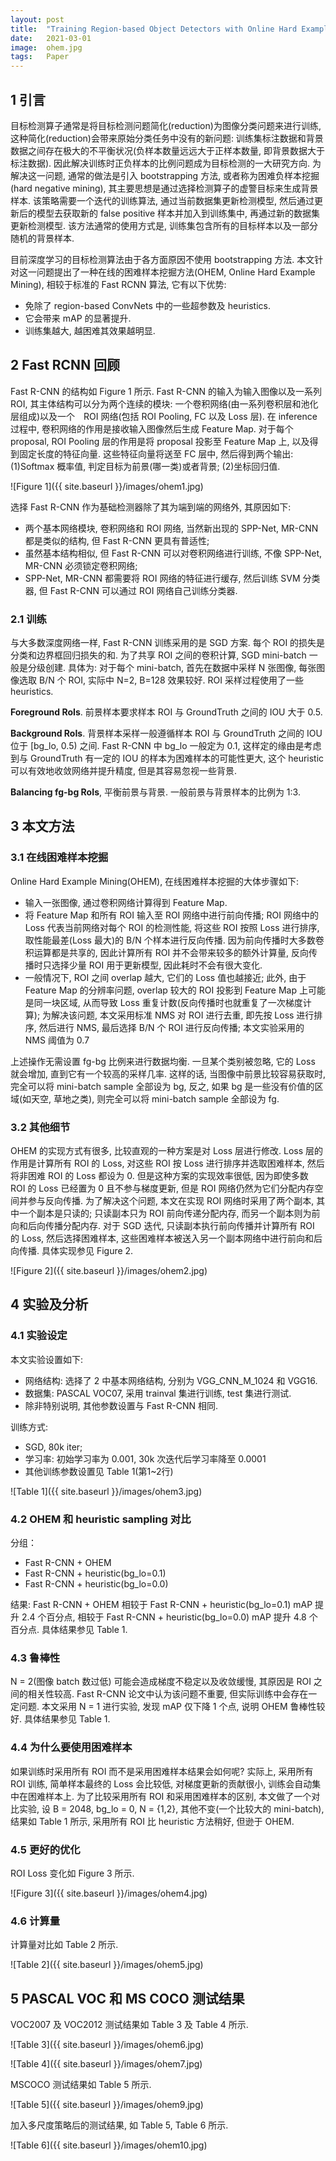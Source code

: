 ```yaml
---
layout: post
title:  "Training Region-based Object Detectors with Online Hard Example Mining(OHEM)论文阅读"
date:   2021-03-01
image:  ohem.jpg
tags:   Paper
---
```

## 1 引言

目标检测算子通常是将目标检测问题简化(reduction)为图像分类问题来进行训练, 这种简化(reduction)会带来原始分类任务中没有的新问题: 训练集标注数据和背景数据之间存在极大的不平衡状况(负样本数量远远大于正样本数量, 即背景数据大于标注数据). 因此解决训练时正负样本的比例问题成为目标检测的一大研究方向. 为解决这一问题, 通常的做法是引入 bootstrapping 方法, 或者称为困难负样本挖掘(hard negative mining), 其主要思想是通过选择检测算子的虚警目标来生成背景样本. 该策略需要一个迭代的训练算法, 通过当前数据集更新检测模型, 然后通过更新后的模型去获取新的 false positive 样本并加入到训练集中, 再通过新的数据集更新检测模型. 该方法通常的使用方式是, 训练集包含所有的目标样本以及一部分随机的背景样本.

目前深度学习的目标检测算法由于各方面原因不使用 bootstrapping 方法. 本文针对这一问题提出了一种在线的困难样本挖掘方法(OHEM, Online Hard Example Mining), 相较于标准的 Fast RCNN 算法, 它有以下优势:

- 免除了 region-based ConvNets 中的一些超参数及 heuristics.
- 它会带来 mAP 的显著提升.
- 训练集越大, 越困难其效果越明显.

## 2 Fast RCNN 回顾

Fast R-CNN 的结构如 Figure 1 所示. Fast R-CNN 的输入为输入图像以及一系列 ROI, 其主体结构可以分为两个连续的模块: 一个卷积网络(由一系列卷积层和池化层组成)以及一个　ROI 网络(包括 ROI Pooling, FC 以及 Loss 层). 在 inference 过程中, 卷积网络的作用是接收输入图像然后生成 Feature Map. 对于每个 proposal, ROI Pooling 层的作用是将 proposal 投影至 Feature Map 上, 以及得到固定长度的特征向量. 这些特征向量将送至 FC 层中, 然后得到两个输出: (1)Softmax 概率值, 判定目标为前景(哪一类)或者背景; (2)坐标回归值.

![Figure 1]({{ site.baseurl }}/images/ohem1.jpg)

选择 Fast R-CNN 作为基础检测器除了其为端到端的网络外, 其原因如下: 
- 两个基本网络模块, 卷积网络和 ROI 网络, 当然新出现的 SPP-Net, MR-CNN 都是类似的结构, 但 Fast R-CNN 更具有普适性; 
- 虽然基本结构相似, 但 Fast R-CNN 可以对卷积网络进行训练, 不像 SPP-Net, MR-CNN 必须锁定卷积网络;
- SPP-Net, MR-CNN 都需要将 ROI 网络的特征进行缓存, 然后训练 SVM 分类器, 但 Fast R-CNN 可以通过 ROI 网络自己训练分类器.

### 2.1 训练

与大多数深度网络一样, Fast R-CNN 训练采用的是 SGD 方案. 每个 ROI 的损失是分类和边界框回归损失的和. 为了共享 ROI 之间的卷积计算, SGD mini-batch 一般是分级创建. 具体为: 对于每个 mini-batch, 首先在数据中采样 N 张图像, 每张图像选取 B/N 个 ROI, 实际中 N=2, B=128 效果较好. ROI 采样过程使用了一些 heuristics.

**Foreground RoIs**. 前景样本要求样本 ROI 与 GroundTruth 之间的 IOU 大于 0.5.

**Background RoIs**. 背景样本采样一般遵循样本 ROI 与 GroundTruth 之间的 IOU 位于 [bg_lo, 0.5) 之间. Fast R-CNN 中 bg_lo 一般定为 0.1, 这样定的缘由是考虑到与 GroundTruth 有一定的 IOU 的样本为困难样本的可能性更大, 这个 heuristic 可以有效地收敛网络并提升精度, 但是其容易忽视一些背景.

**Balancing fg-bg RoIs**, 平衡前景与背景. 一般前景与背景样本的比例为 1:3.

## 3 本文方法

### 3.1 在线困难样本挖掘

Online Hard Example Mining(OHEM), 在线困难样本挖掘的大体步骤如下:
- 输入一张图像, 通过卷积网络计算得到 Feature Map.
- 将 Feature Map 和所有 ROI 输入至 ROI 网络中进行前向传播; ROI 网络中的 Loss 代表当前网络对每个 ROI 的检测性能, 将这些 ROI 按照 Loss 进行排序, 取性能最差(Loss 最大)的 B/N 个样本进行反向传播. 因为前向传播时大多数卷积运算都是共享的, 因此计算所有 ROI 并不会带来较多的额外计算量, 反向传播时只选择少量 ROI 用于更新模型, 因此耗时不会有很大变化.
- 一般情况下, ROI 之间 overlap 越大, 它们的 Loss 值也越接近; 此外, 由于 Feature Map 的分辨率问题, overlap 较大的 ROI 投影到 Feature Map 上可能是同一块区域, 从而导致 Loss 重复计数(反向传播时也就重复了一次梯度计算); 为解决该问题, 本文采用标准 NMS 对 ROI 进行去重, 即先按 Loss 进行排序, 然后进行 NMS, 最后选择 B/N 个 ROI 进行反向传播; 本文实验采用的 NMS 阈值为 0.7

上述操作无需设置 fg-bg 比例来进行数据均衡. 一旦某个类别被忽略, 它的 Loss 就会增加, 直到它有一个较高的采样几率. 这样的话, 当图像中前景比较容易获取时, 完全可以将 mini-batch sample 全部设为 bg, 反之, 如果 bg 是一些没有价值的区域(如天空, 草地之类), 则完全可以将 mini-batch sample 全部设为 fg.

### 3.2 其他细节

OHEM 的实现方式有很多, 比较直观的一种方案是对 Loss 层进行修改. Loss 层的作用是计算所有 ROI 的 Loss, 对这些 ROI 按 Loss 进行排序并选取困难样本, 然后将非困难 ROI 的 Loss 都设为 0. 但是这种方案的实现效率很低, 因为即使多数 ROI 的 Loss 已经置为 0 且不参与梯度更新, 但是 ROI 网络仍然为它们分配内存空间并参与反向传播. 为了解决这个问题, 本文在实现 ROI 网络时采用了两个副本, 其中一个副本是只读的; 只读副本只为 ROI 前向传递分配内存, 而另一个副本则为前向和后向传播分配内存. 对于 SGD 迭代, 只读副本执行前向传播并计算所有 ROI 的 Loss, 然后选择困难样本, 这些困难样本被送入另一个副本网络中进行前向和后向传播. 具体实现参见 Figure 2.

![Figure 2]({{ site.baseurl }}/images/ohem2.jpg)

## 4 实验及分析

### 4.1 实验设定

本文实验设置如下:
- 网络结构: 选择了 2 中基本网络结构, 分别为 VGG_CNN_M_1024 和 VGG16.
- 数据集: PASCAL VOC07, 采用 trainval 集进行训练, test 集进行测试.
- 除非特别说明, 其他参数设置与 Fast R-CNN 相同.

训练方式:
- SGD, 80k iter;
- 学习率: 初始学习率为 0.001, 30k 次迭代后学习率降至 0.0001
- 其他训练参数设置见 Table 1(第1~2行)

![Table 1]({{ site.baseurl }}/images/ohem3.jpg)

### 4.2 OHEM 和 heuristic sampling 对比

分组：
- Fast R-CNN + OHEM
- Fast R-CNN + heuristic(bg_lo=0.1)
- Fast R-CNN + heuristic(bg_lo=0.0)

结果: Fast R-CNN + OHEM 相较于 Fast R-CNN + heuristic(bg_lo=0.1) mAP 提升 2.4 个百分点, 相较于 Fast R-CNN + heuristic(bg_lo=0.0) mAP 提升 4.8 个百分点. 具体结果参见 Table 1.

### 4.3 鲁棒性

N = 2(图像 batch 数过低) 可能会造成梯度不稳定以及收敛缓慢, 其原因是 ROI 之间的相关性较高. Fast R-CNN 论文中认为该问题不重要,  但实际训练中会存在一定问题. 本文采用 N = 1 进行实验, 发现 mAP 仅下降 1 个点, 说明 OHEM 鲁棒性较好. 具体结果参见 Table 1.

### 4.4 为什么要使用困难样本

如果训练时采用所有 ROI 而不是采用困难样本结果会如何呢? 实际上, 采用所有 ROI 训练, 简单样本最终的 Loss 会比较低, 对梯度更新的贡献很小, 训练会自动集中在困难样本上. 为了比较采用所有 ROI 和采用困难样本的区别, 本文做了一个对比实验, 设 B = 2048, bg_lo = 0, N = {1,2}, 其他不变(一个比较大的 mini-batch), 结果如 Table 1 所示, 采用所有 ROI 比 heuristic 方法稍好, 但逊于 OHEM.

### 4.5 更好的优化

ROI Loss 变化如 Figure 3 所示.

![Figure 3]({{ site.baseurl }}/images/ohem4.jpg)

### 4.6 计算量

计算量对比如 Table 2 所示.

![Table 2]({{ site.baseurl }}/images/ohem5.jpg)

## 5 PASCAL VOC 和 MS COCO 测试结果

VOC2007 及 VOC2012 测试结果如 Table 3 及 Table 4 所示.

![Table 3]({{ site.baseurl }}/images/ohem6.jpg)

![Table 4]({{ site.baseurl }}/images/ohem7.jpg)

MSCOCO 测试结果如 Table 5 所示.

![Table 5]({{ site.baseurl }}/images/ohem9.jpg)

加入多尺度策略后的测试结果, 如 Table 5,  Table 6 所示.

![Table 6]({{ site.baseurl }}/images/ohem10.jpg)